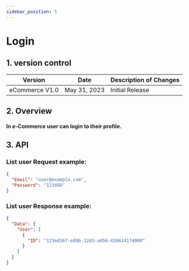 ```yaml
---
sidebar_position: 5
---
```


# Login

## 1. version control

| Version        | Date         | Description of Changes |
| -------------- | ------------ | ---------------------- |
| eCommerce V1.0 | May 31, 2023 | Initial Release        |

## 2. Overview

#### In e-Commerce user can login to their profile.

## 3. API

### List user Request example:

```json
{
  "Email": "user@example.com",
  "Password": "123456"
}
```

### List user Response example:

```json
{
  "Data": {
    "User": [
      {
        "ID": "123e4567-e89b-12d3-a456-426614174000"
      }
    ]
  }
}
```
